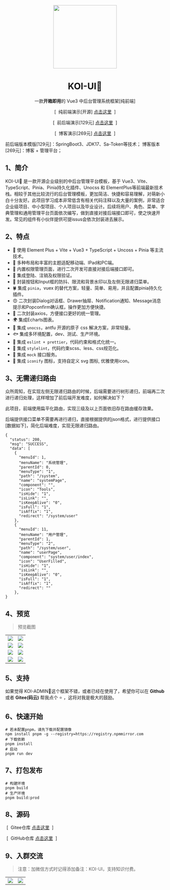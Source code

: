 <p align="center">
  <img src="https://pic4.zhimg.com/v2-702a23ebb518199355099df77a3cfe07_b.webp" width="200" height="200" />
</p>

<h1 align="center">KOI-UI🌻</h1>

<p align="center">一款<b>开箱即用</b>的 Vue3 中后台管理系统框架[纯前端]</p>

<p align="center">
  <span>&nbsp;[&nbsp;</span>
  纯前端演示[开源]
  <a href="http://39.107.143.109/login" target="_blank">点击这里</a>
  <span>&nbsp;]&nbsp;</span>
<p>

<p align="center">
  <span>&nbsp;[&nbsp;</span>
  前后端演示[129元]
  <a href="http://39.107.143.109/login" target="_blank">点击这里</a>
  <span>&nbsp;]&nbsp;</span>
<p>

<p align="center">
  <span>&nbsp;[&nbsp;</span>
  博客演示[269元]
  <a href="http://39.107.143.109:8188/home/index" target="_blank">点击这里</a>
  <span>&nbsp;]&nbsp;</span>
<p>

前后端版本模版[129元]：SpringBoot3、JDK17、Sa-Token等技术；
博客版本[269元]：博客 + 管理平台；

## 1、简介

KOI-UI🌻 是一款开源企业级别的中后台管理平台模板，基于 Vue3、Vite、TypeScript、Pinia、Pinia持久化插件、Unocss 和 ElementPlus等前端最新技术栈。相较于其他比较流行的后台管理模板，更加简洁、快捷和容易理解，对萌新小白十分友好。此项目学习成本非常低含有相关代码注释以及大量的案例，非常适合企业级项目、中小型项目、个人项目以及毕业设计。后续将用户、角色、菜单、字典管理和通用管理平台页面依次编写，做到直接对接后端接口即可，使之快速开发。常见的组件有小伙伴提供可提issus会依次封装进去展示。

## 2、特点

- 🎯 使用 Element Plus + Vite + Vue3 + TypeScript + Uncoss + Pinia 等主流技术。
- 🍊 多种布局和丰富的主题适配移动端、IPad和PC端。
- 🐼 内置权限管理页面，进行二次开发可直接对接后端接口即可。
- 🌸 集成登陆、注销及权限验证。
- 🎃 封装按钮和Input框的防抖、限流和背景水印以及左侧无限递归菜单。
- 🍀 集成 `pinia`，vuex 的替代方案，轻量、简单、易用，并且配置pinia持久化插件。
- 😍 二次封装Dialog对话框、Drawer抽屉、Notification通知、Message消息提示和Popconfirm确认框，操作更加方便快捷。
- 🍓 二次封装axios，方便接口更好的统一管理。
- 🌍 集成Echarts图表。
- 🌈 集成 `unocss`，antfu 开源的原子 css 解决方案，非常轻量。
- 🐟 集成多环境配置，dev、测试、生产环境。
- 🌼 集成 `eslint + prettier`，代码约束和格式化统一。
- 🌻 集成 `stylelint`，代码约束scss、less、css规范化。
- 👻 集成 `mock` 接口服务。
- 🏡 集成 `iconify` 图标，支持自定义 svg 图标, 优雅使用icon。

## 3、无需递归路由

众所周知，在实现左侧无限递归路由的时候，后端需要进行树形递归，前端再二次进行递归处理，这样增加了前后端开发难度，如何解决如下？

此项目，前端使用扁平化路由，实现三级及以上页面依旧存在路由缓存效果。

后端提供接口菜单不需要再进行递归，直接根据提供的json格式，进行提供接口[数据如下]，简化后端难度，实现无限递归路由。

```properties
{
  "status": 200,
  "msg": "SUCCESS",
  "data": [
    {
      "menuId": 1,
      "menuName": "系统管理",
      "parentId": 0,
      "menuType": "1",
      "path": "/system",
      "name": "systemPage",
      "component": "",
      "icon": "Tools",
      "isHide": "1",
      "isLink": "",
      "isKeepAlive": "0",
      "isFull": "1",
      "isAffix": "1",
      "redirect": "/system/user"
    },
    {
      "menuId": 11,
      "menuName": "用户管理",
      "parentId": 1,
      "menuType": "2",
      "path": "/system/user",
      "name": "userPage",
      "component": "system/user/index",
      "icon": "UserFilled",
      "isHide": "1",
      "isLink": "",
      "isKeepAlive": "0",
      "isFull": "1",
      "isAffix": "1",
      "redirect": ""
    },
}
```

## 4、预览

> 预览截图

<table>
  <tr>
    <td><img src="https://gitee.com/BigCatHome/koi-photo/raw/master/photos/KOI-ADMIN/KOI1.png" /></td>
    <td><img src="https://gitee.com/BigCatHome/koi-photo/raw/master/photos/KOI-ADMIN/KOI2.png" /></td>
  </tr>
  <tr>
    <td><img src="https://gitee.com/BigCatHome/koi-photo/raw/master/photos/KOI-ADMIN/KOI3.png" /></td>
    <td><img src="https://gitee.com/BigCatHome/koi-photo/raw/master/photos/KOI-ADMIN/KOI4.png" /></td>
  </tr>
  <tr>
    <td><img src="https://gitee.com/BigCatHome/koi-photo/raw/master/photos/KOI-ADMIN/KOI5.png" /></td>
    <td><img src="https://gitee.com/BigCatHome/koi-photo/raw/master/photos/KOI-ADMIN/KOI6.png" /></td>
  </tr>
  <tr>
    <td><img src="https://gitee.com/BigCatHome/koi-photo/raw/master/photos/KOI-ADMIN/KOI7.png" /></td>
    <td><img src="https://gitee.com/BigCatHome/koi-photo/raw/master/photos/KOI-ADMIN/KOI8.png" /></td>
  </tr>
</table>

## 5、支持

如果觉得 KOI-ADMIN🌻这个框架不错，或者已经在使用了，希望你可以在 **Github** 或者 **Gitee(码云)** 帮我点个 ⭐ ，这将对我是极大的鼓励。

## 6、快速开始

```properties
# 若未配置pnpm，请先下载并配置镜像
npm install pnpm -g --registry=https://registry.npmmirror.com
# 下载依赖
pnpm install
# 启动
pnpm run dev
```

## 7、打包发布

```properties
# 构建环境
pnpm build
# 生产环境
pnpm build:prod
```

## 8、源码

<p align="left">
  <span>&nbsp;[&nbsp;</span>
  Gitee仓库
  <a href="https://gitee.com/BigCatHome/koi-ui.git" target="_blank">点击这里</a>
  <span>&nbsp;]&nbsp;</span>
<p>
<p align="left">
  <span>&nbsp;[&nbsp;</span>
  GitHub仓库
  <a href="https://github.com/yuxintao6/koi-ui.git" target="_blank">点击这里</a>
  <span>&nbsp;]&nbsp;</span>
<p>

## 9、入群交流

> 注意：加微信方式时记得添加备注：KOI-UI，支持知识付费。

<table>
    <tr>
        <td><img src="https://gitee.com/BigCatHome/koi-photo/raw/master/photos/KOI-ADMIN/WeChat.png"/></td>
        <td><img src="https://gitee.com/BigCatHome/koi-photo/raw/master/photos/KOI-ADMIN/WeChatPay.png"/></td>
    </tr>
</table>
